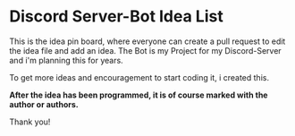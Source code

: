 # Discord Server-Bot Idea List

This is the idea pin board, where everyone can create a pull request to edit the idea file and add an idea.
The Bot is my Project for my Discord-Server and i'm planning this for years.

To get more ideas and encouragement to start coding it, i created this.

**After the idea has been programmed, it is of course marked with the author or authors.**

Thank you!
